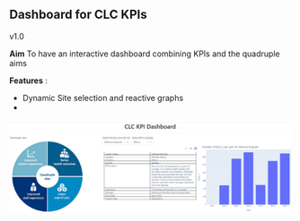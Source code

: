 ## Dashboard for CLC KPIs

v1.0

__Aim__ To have an interactive dashboard combining KPIs and the quadruple aims

__Features__ :
- Dynamic Site selection and reactive graphs
- <coming soon>

![Screenshot](assets/v1.png)